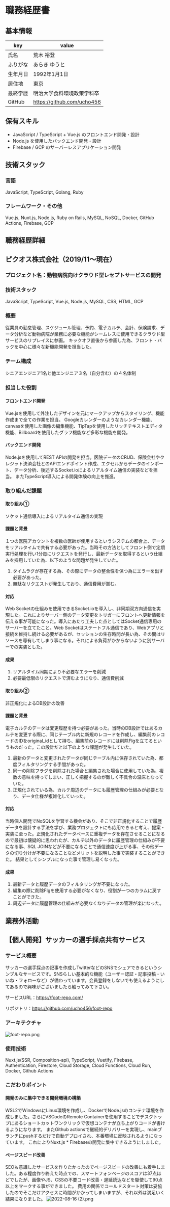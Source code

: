 # 職務経歴書

## 基本情報

|key|value|
|---|---|
|氏名|荒木 裕登|
|ふりがな|あらき ゆうと|
|生年月日|1992年1月1日|
|居住地|東京|
|最終学歴|明治大学食料環境政策学科卒|
|GitHub|<a src="https://github.com/ucho456" target="_blank">https://github.com/ucho456</a>|


## 保有スキル

- JavaScript / TypeScript + Vue.js のフロントエンド開発・設計
- Node.js を使用したバックエンド開発・設計
- Firebase / GCP のサーバーレスアプリケーション開発

## 技術スタック

### 言語

JavaScript, TypeScript, Golang, Ruby

### フレームワーク・その他

Vue.js, Nuxt.js, Node.js, Ruby on Rails, MySQL, NoSQL, Docker, GitHub Actions, Firebase, GCP

<div style="page-break-before:always"></div>

## 職務経歴詳細

## ピクオス株式会社（2019/11〜現在）

### プロジェクト名：動物病院向けクラウド型レセプトサービスの開発

### 技術スタック
JavaScript, TypeScript, Vue.js, Node.js, MySQL, CSS, HTML, GCP

### 概要
従業員の勤怠管理、スケジュール管理、予約、電子カルテ、会計、保険請求、データ分析など動物病院が業務に必要な機能がシームレスに使用できるクラウド型サービスのリプレイスに参画。
キックオフ直後から参画した為、フロント・バックを中心に様々な新機能開発を担当した。

### チーム構成
シニアエンジニア1名と他エンジニア３名（自分含む）の４名体制

### 担当した役割
#### フロントエンド開発
Vue.jsを使用して外注したデザインを元にマークアップからスタイリング、機能作成まで全ての作業を担当。
Googleカレンダーのようなカレンダー機能、canvasを使用した画像の編集機能、TipTapを使用したリッチテキストエディタ機能、Billboardを使用したグラフ機能など多彩な機能を開発。

#### バックエンド開発
Node.jsを使用してREST APIの開発を担当。医院データのCRUD、保険会社やクレジット決済会社とのAPIエンドポイント作成、エクセルからデータのインポート、データ分析、後述するSocket.ioによるリアルタイム通信の実装などを担当。
またTypeScript導入による開発体験の向上を推進。

### 取り組んだ課題
#### 取り組み①
ソケット通信導入によるリアルタイム通信の実現
#### 課題と背景
１つの医院アカウントを複数の医師が使用するというシステムの都合上、データをリアルタイムで共有する必要があった。当時その方法としてフロント側で定期実行処理を行い1分毎にリクエストを発行し、最新データを取得するという仕組みを採用していた為、以下のような問題が発生していた。
1. タイムラグが存在する為、その際にデータの整合性を保つ為にエラーを出す必要があった。
2. 無駄なリクエストが発生しており、通信費用が嵩む。

#### 対応
Web Socketの仕組みを使用できるSocket.ioを導入し、非同期双方向通信を実現した。これによりサーバー側のデータ変更をトリガーにフロントへ更新情報を伝える事が可能になった。導入にあたり工夫した点としてはSocket通信専用のサーバーを立てたこと。Web Socketはステートフル通信であり、Webアプリと接続を維持し続ける必要があるが、セッションの生存時間が長い為、その間はリソースを専有してしまう事になる。それによる負荷がかからないように別サーバーでの実装とした。

#### 成果
1. リアルタイム同期により不必要なエラーを削減
2. 必要最低限のリクエストで済むようになり、通信費削減

#### 取り組み②
非正規化によるDB設計の改善

#### 課題と背景
電子カルテのデータは変更履歴を持つ必要があった。当時のDB設計ではあるカルテを変更する際に、同じテーブル内に新規のレコードを作成し、編集前のレコードのIDをoriginal_idとして持ち、編集前のレコードには削除Flgを立てるというものだった。この設計だと以下のような課題が発生していた。
1. 最新のデータと変更されたデータが同じテーブル内に保存されていた為、都度フィルタリングする手間があった。
2. 同一の削除フラグを削除された場合と編集された場合に使用していた為、複数の意味を持ってしまい、正しく把握するのが難しく不具合の温床となっていた。
3. 正規化されている為、カルテ周辺のデータにも履歴管理の仕組みが必要となり、データ仕様が複雑化していった。

#### 対応
当時個人開発でNoSQLを学習する機会があり、そこで非正規化することで履歴データを設計する手法を学び、業務プロジェクトにも応用できると考え、提案・実装に至った。正規化されたデータベースに重複データを存在させることになるので最初は懐疑的に思われたが、カルテ以外のデータに履歴管理の仕組みが不要になる事、SQL JOINなどが不要になることで通信速度が上がる事、その他データの切り分けが不要になることなどメリットを説明した事で実装することができた。
結果としてシンプルになった事で管理し易くなった。

#### 成果
1. 最新データと履歴データのフィルタリングが不要になった。
2. 編集の際に削除Flgを使用する必要がなくなり、役割が一つのカラムに戻すことができた。
3. 周辺データに履歴管理の仕組みが必要なくなりデータの管理が楽になった。

<div style="page-break-before:always"></div>

## 業務外活動

## 【個人開発】サッカーの選手採点共有サービス

### サービス概要
サッカーの選手採点の記事を作成しTwitterなどのSNSでシェアできるというシンプルなサービスです。SNSらしい基本的な機能（ユーザー認証・記事投稿・いいね・フォローなど）が備わっています。会員登録をしないでも使えるようにしてあるので興味がございましたら触ってみて下さい。

サービスURL：<a src="https://foot-repo.com/" target="_blank">https://foot-repo.com/</a>

リポジトリ：<a src="https://github.com/ucho456/foot-repo" target="_blank">https://github.com/ucho456/foot-repo</a>

### アーキテクチャ
![foot-repo.png](https://qiita-image-store.s3.ap-northeast-1.amazonaws.com/0/2568126/800b1c5a-1eb9-e931-54c2-1060cb1495ea.png)

<div style="page-break-before:always"></div>

### 使用技術
Nuxt.js(SSR, Composition-api), TypeScript, Vuetify, Firebase, Authentication, Firestore, Cloud Storage, Cloud Functions, Cloud Run, Docker, Github Actions

### こだわりポイント
#### 開発のみに集中できる開発環境の構築
WSL2でWindowsにLinux環境を作成し、DockerでNode.jsのコンテナ環境を作成しました。さらにVSCodeのRemote Containerを使用することでデスクトップにあるショートカットワンクリックで仮想コンテナが立ち上がりコードが書けるようになります。
またGithub actionsで継続的デリバリーを実現し、mainブランチにpushするだけで自動デプロイされ、本番環境に反映されるようになっています。
これによりNuxt.js * Firebaseの開発に集中できるようにしました。

#### ページスピード改善
SEOも意識したサービスを作りたかったのでページスピードの改善にも着手しました。ある程度作り終えた時点での、スマートフォンページのスコアは37点ほどでしたが、画像やJS、CSSの不要コード改善・遅延読込などを駆使して90点以上をマークする事ができました。
費用の関係でコールドスタート対策は妥協したのでそこだけアクセスに時間がかかってしまいますが、それ以外は満足いく結果になりました。
![2022-08-16 (2).png](https://qiita-image-store.s3.ap-northeast-1.amazonaws.com/0/2568126/ba5159af-e486-7ffc-75a9-e8dba50b91e4.png)

<div style="page-break-before:always"></div>
